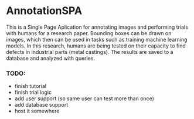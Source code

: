 # AnnotationSPA

This is a Single Page Aplication for annotating images and performing trials with humans for a research paper. Bounding boxes can be drawn on images, which then can be used in tasks such as training machine learning models. In this research, humans are being tested on their capacity to find defects in industrial parts (metal castings). The results are saved to a database and analyzed with queries.


### TODO:

- finish tutorial
- finish trial logic
- add user support (so same user can test more than once)
- add database support
- host it somewhere